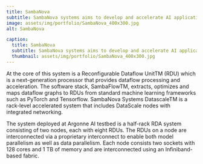 ```yaml
---
title: SambaNova
subtitle: SambaNova systems aims to develop and accelerate AI applications at scale with a Reconfigurable Dataflow ArchitectureTM (RDA).
image: assets/img/portfolio/SambaNova_400x300.jpg
alt: SambaNova

caption:
  title: SambaNova
  subtitle: SambaNova systems aims to develop and accelerate AI applications at scale with a Reconfigurable Dataflow ArchitectureTM (RDA).
  thumbnail: assets/img/portfolio/SambaNova_400x300.jpg
---
```

<!--Use this area to describe your project. Lorem ipsum dolor sit amet, consectetur adipisicing elit. Est blanditiis dolorem culpa incidunt minus dignissimos deserunt repellat aperiam quasi sunt officia expedita beatae cupiditate, maiores repudiandae, nostrum, reiciendis facere nemo!

{:.list-inline}
- Date: January 2017
- Client: Explore
- Category: Graphic Design-->
At the core of this system is a Reconfigurable Dataflow UnitTM (RDU) which is a next-generation processor that provides dataflow processing and acceleration. The software stack, SambaFlowTM, extracts, optimizes and maps dataflow graphs to RDUs from standard machine learning frameworks such as PyTorch and Tensorflow. SambaNova Systems DatascaleTM is a rack-level accelerated system that includes DataScale nodes with integrated networking.

The system deployed at Argonne AI testbed is a half-rack RDA system consisting of two nodes, each with eight RDUs. The RDUs on a node are interconnected via a proprietary interconnect to enable both model parallelism as well as data parallelism. Each node consists two sockets with 128 cores and 1 TB of memory and are interconnected using an Infiniband-based fabric.
